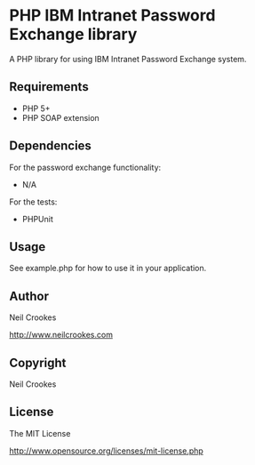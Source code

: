 PHP IBM Intranet Password Exchange library
=
A PHP library for using IBM Intranet Password Exchange system.

Requirements
-
* PHP 5+
* PHP SOAP extension

Dependencies
-
For the password exchange functionality:

* N/A

For the tests:

* PHPUnit

Usage
-
See example.php for how to use it in your application.

Author
-
Neil Crookes

http://www.neilcrookes.com

Copyright
-
Neil Crookes

License
-
The MIT License

http://www.opensource.org/licenses/mit-license.php